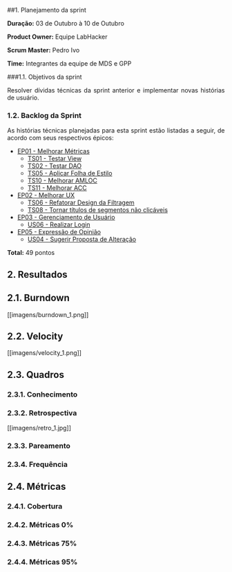 ##1. Planejamento da sprint

**Duração:** 03 de Outubro à 10 de Outubro

**Product Owner:** Equipe LabHacker

**Scrum Master:** Pedro Ivo

**Time:** Integrantes da equipe de MDS e GPP

###1.1. Objetivos da sprint

<p align="justify"> Resolver dívidas técnicas da sprint anterior e implementar novas histórias de usuário.</p>

### 1.2. Backlog da Sprint

<p align="justify"> As histórias técnicas planejadas para esta sprint estão listadas a seguir, de acordo com seus respectivos épicos: </p>

* [EP01 - Melhorar Métricas](https://github.com/fga-gpp-mds/2016.2-WikiLegis/issues/12)
   * [TS01 - Testar View](https://github.com/fga-gpp-mds/2016.2-WikiLegis/issues/19)
   * [TS02 - Testar DAO](https://github.com/fga-gpp-mds/2016.2-WikiLegis/issues/9)
   * [TS05 - Aplicar Folha de Estilo](https://github.com/fga-gpp-mds/2016.2-WikiLegis/issues/13)
   * [TS10 - Melhorar AMLOC](https://github.com/fga-gpp-mds/2016.2-WikiLegis/issues/18)
   * [TS11 - Melhorar ACC](https://github.com/fga-gpp-mds/2016.2-WikiLegis/issues/22)
* [EP02 - Melhorar UX](https://github.com/fga-gpp-mds/2016.2-WikiLegis/issues/15)
   * [TS06 - Refatorar Design da Filtragem](https://github.com/fga-gpp-mds/2016.2-WikiLegis/issues/10)
   * [TS08 - Tornar títulos de segmentos não clicáveis](https://github.com/fga-gpp-mds/2016.2-WikiLegis/issues/16)
* [EP03 - Gerenciamento de Usuário](https://github.com/fga-gpp-mds/2016.2-WikiLegis/issues/33)
   * [US06 - Realizar Login](https://github.com/fga-gpp-mds/2016.2-WikiLegis/issues/23)
* [EP05 - Expressão de Opinião](https://github.com/fga-gpp-mds/2016.2-WikiLegis/issues/35)
   * [US04 - Sugerir Proposta de Alteração](https://github.com/fga-gpp-mds/2016.2-WikiLegis/issues/24)

**Total:** 49 pontos

## 2. Resultados

## 2.1. Burndown

[[imagens/burndown_1.png]]

## 2.2. Velocity

[[imagens/velocity_1.png]]

## 2.3. Quadros

### 2.3.1. Conhecimento

### 2.3.2. Retrospectiva

[[imagens/retro_1.jpg]]

### 2.3.3. Pareamento

### 2.3.4. Frequência

## 2.4. Métricas

### 2.4.1. Cobertura

### 2.4.2. Métricas 0%

### 2.4.3. Métricas 75%

### 2.4.4. Métricas 95%
